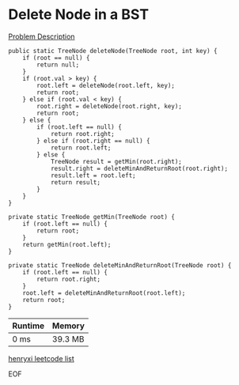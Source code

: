 # Delete Node in a BST
[Problem Description](https://leetcode.com/problems/delete-node-in-a-bst/)

```
public static TreeNode deleteNode(TreeNode root, int key) {
    if (root == null) {
        return null;
    }
    if (root.val > key) {
        root.left = deleteNode(root.left, key);
        return root;
    } else if (root.val < key) {
        root.right = deleteNode(root.right, key);
        return root;
    } else {
        if (root.left == null) {
            return root.right;
        } else if (root.right == null) {
            return root.left;
        } else {
            TreeNode result = getMin(root.right);
            result.right = deleteMinAndReturnRoot(root.right);
            result.left = root.left;
            return result;
        }
    }
}

private static TreeNode getMin(TreeNode root) {
    if (root.left == null) {
        return root;
    }
    return getMin(root.left);
}

private static TreeNode deleteMinAndReturnRoot(TreeNode root) {
    if (root.left == null) {
        return root.right;
    }
    root.left = deleteMinAndReturnRoot(root.left);
    return root;
}
```

| Runtime       | Memory     | 
| :------------- | :---------- |
| 0 ms | 39.3 MB	   |


[henryxi leetcode list](http://www.henryxi.com/leetcode)

EOF
